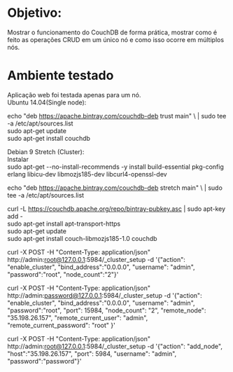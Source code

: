 # Objetivo: 
Mostrar o funcionamento do CouchDB de forma prática, mostrar como é feito as operações CRUD em um único nó e como isso ocorre em múltiplos nós.

# Ambiente testado
Aplicação web foi testada apenas para um nó.  
Ubuntu 14.04(Single node):  

echo "deb https://apache.bintray.com/couchdb-deb trust main" \ | sudo tee -a /etc/apt/sources.list  
sudo apt-get update  
sudo apt-get install couchdb  


Debian 9 Stretch (Cluster):  
Instalar  
sudo apt-get --no-install-recommends -y install build-essential pkg-config erlang libicu-dev libmozjs185-dev libcurl4-openssl-dev  

echo "deb https://apache.bintray.com/couchdb-deb stretch main" \ | sudo tee -a /etc/apt/sources.list  

curl -L https://couchdb.apache.org/repo/bintray-pubkey.asc     | sudo apt-key add -  
sudo apt-get install apt-transport-https  
sudo apt-get update  
sudo apt-get install couch-libmozjs185-1.0 couchdb  

curl -X POST -H "Content-Type: application/json" http://admin:root@127.0.0.1:5984/_cluster_setup -d '{"action": "enable_cluster", "bind_address":"0.0.0.0", "username": "admin", "password":"root", "node_count":"2"}'  

curl -X POST -H "Content-Type: application/json" http://admin:password@127.0.0.1:5984/_cluster_setup -d '{"action": "enable_cluster", "bind_address":"0.0.0.0", "username": "admin", "password":"root", "port": 15984, "node_count": "2", "remote_node": "35.198.26.157", "remote_current_user": "admin", "remote_current_password": "root" }'  

curl -X POST -H "Content-Type: application/json" http://admin:root@127.0.0.1:5984/_cluster_setup -d '{"action": "add_node", "host":"35.198.26.157", "port": 5984, "username": "admin", "password":"password"}'  
